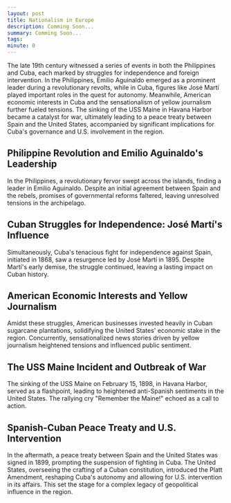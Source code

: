 ```yaml
---
layout: post
title: Nationalism in Europe
description: Comming Soon...
summary: Comming Soon...
tags: 
minute: 0
---
```


The late 19th century witnessed a series of events in both the Philippines and Cuba, each marked by struggles for independence and foreign intervention. In the Philippines, Emilio Aguinaldo emerged as a prominent leader during a revolutionary revolts, while in Cuba, figures like José Martí played important roles in the quest for autonomy. Meanwhile, American economic interests in Cuba and the sensationalism of yellow journalism further fueled tensions. The sinking of the USS Maine in Havana Harbor became a catalyst for war, ultimately leading to a peace treaty between Spain and the United States, accompanied by significant implications for Cuba's governance and U.S. involvement in the region.

## Philippine Revolution and Emilio Aguinaldo's Leadership

In the Philippines, a revolutionary fervor swept across the islands, finding a leader in Emilio Aguinaldo. Despite an initial agreement between Spain and the rebels, promises of governmental reforms faltered, leaving unresolved tensions in the archipelago.

## Cuban Struggles for Independence: José Martí's Influence

Simultaneously, Cuba's tenacious fight for independence against Spain, initiated in 1868, saw a resurgence led by José Martí in 1895. Despite Martí's early demise, the struggle continued, leaving a lasting impact on Cuban history.

## American Economic Interests and Yellow Journalism

Amidst these struggles, American businesses invested heavily in Cuban sugarcane plantations, solidifying the United States' economic stake in the region. Concurrently, sensationalized news stories driven by yellow journalism heightened tensions and influenced public sentiment.

## The USS Maine Incident and Outbreak of War

The sinking of the USS Maine on February 15, 1898, in Havana Harbor, served as a flashpoint, leading to heightened anti-Spanish sentiments in the United States. The rallying cry "Remember the Maine!" echoed as a call to action.

## Spanish-Cuban Peace Treaty and U.S. Intervention

In the aftermath, a peace treaty between Spain and the United States was signed in 1899, prompting the suspension of fighting in Cuba. The United States, overseeing the crafting of a Cuban constitution, introduced the Platt Amendment, reshaping Cuba's autonomy and allowing for U.S. intervention in its affairs. This set the stage for a complex legacy of geopolitical influence in the region.